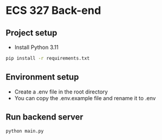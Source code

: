 # ECS 327 Back-end

## Project setup

- Install Python 3.11

```bash
pip install -r requirements.txt
```

## Environment setup

- Create a .env file in the root directory
- You can copy the .env.example file and rename it to .env


## Run backend server


```bash
python main.py
```
